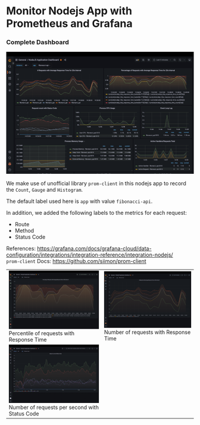 
# Monitor Nodejs App with Prometheus and Grafana

### Complete Dashboard
![dashboard](../assets/dashboard.png)


We make use of unofficial library `prom-client` in this nodejs app to record the `Count`, `Gauge` and `Histogram`.

The default label used here is `app` with value `fibonacci-api`.

In addition, we added the following labels to the metrics for each request:
* Route
* Method
* Status Code

References:
https://grafana.com/docs/grafana-cloud/data-configuration/integrations/integration-reference/integration-nodejs/  
`prom-client` Docs: https://github.com/siimon/prom-client  

<table>
    <tbody>
        <tr>
            <td>
                <img src="../assets/response_time_percentile.png"></image>
                Percentile of requests with Response Time
            </td>
            <td>
                <img src="../assets/response_time_request_count.png"></image>
                Number of requests with Response Time
            </td>
        </tr>
        <tr>
            <td>
                <img src="../assets/status_code_request_count.png"></image>
                Number of requests per second with Status Code
            </td>
        </tr>
    </tbody>
</table>


<!-- ### Percentile of requests with Response Time
![response_time_percentile](../assets/response_time_percentile.png)

### Number of requests with Response Time
![response_time_request_count](../assets/response_time_request_count.png)

### Number of requests per second with Status Code
![status_code_request_count](../assets/status_code_request_count.png) -->